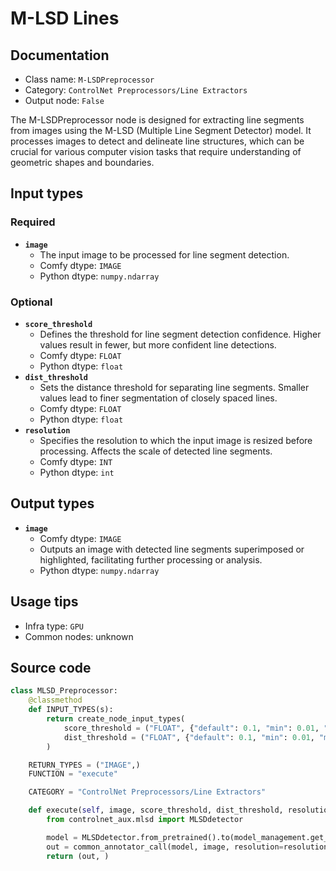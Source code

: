 # M-LSD Lines
## Documentation
- Class name: `M-LSDPreprocessor`
- Category: `ControlNet Preprocessors/Line Extractors`
- Output node: `False`

The M-LSDPreprocessor node is designed for extracting line segments from images using the M-LSD (Multiple Line Segment Detector) model. It processes images to detect and delineate line structures, which can be crucial for various computer vision tasks that require understanding of geometric shapes and boundaries.
## Input types
### Required
- **`image`**
    - The input image to be processed for line segment detection.
    - Comfy dtype: `IMAGE`
    - Python dtype: `numpy.ndarray`
### Optional
- **`score_threshold`**
    - Defines the threshold for line segment detection confidence. Higher values result in fewer, but more confident line detections.
    - Comfy dtype: `FLOAT`
    - Python dtype: `float`
- **`dist_threshold`**
    - Sets the distance threshold for separating line segments. Smaller values lead to finer segmentation of closely spaced lines.
    - Comfy dtype: `FLOAT`
    - Python dtype: `float`
- **`resolution`**
    - Specifies the resolution to which the input image is resized before processing. Affects the scale of detected line segments.
    - Comfy dtype: `INT`
    - Python dtype: `int`
## Output types
- **`image`**
    - Comfy dtype: `IMAGE`
    - Outputs an image with detected line segments superimposed or highlighted, facilitating further processing or analysis.
    - Python dtype: `numpy.ndarray`
## Usage tips
- Infra type: `GPU`
- Common nodes: unknown


## Source code
```python
class MLSD_Preprocessor:
    @classmethod
    def INPUT_TYPES(s):
        return create_node_input_types(
            score_threshold = ("FLOAT", {"default": 0.1, "min": 0.01, "max": 2.0, "step": 0.01}),
            dist_threshold = ("FLOAT", {"default": 0.1, "min": 0.01, "max": 20.0, "step": 0.01})
        )

    RETURN_TYPES = ("IMAGE",)
    FUNCTION = "execute"

    CATEGORY = "ControlNet Preprocessors/Line Extractors"

    def execute(self, image, score_threshold, dist_threshold, resolution=512, **kwargs):
        from controlnet_aux.mlsd import MLSDdetector

        model = MLSDdetector.from_pretrained().to(model_management.get_torch_device())
        out = common_annotator_call(model, image, resolution=resolution, thr_v=score_threshold, thr_d=dist_threshold)
        return (out, )

```
